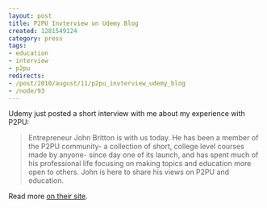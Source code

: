 ```yaml
--- 
layout: post
title: P2PU Invterview on Udemy Blog
created: 1281549124
category: press
tags:
- education
- interview
- p2pu
redirects:
- /post/2010/august/11/p2pu_invterview_udemy_blog
- /node/93
---
```

Udemy just posted a short interview with me about my experience with P2PU:

> Entrepreneur John Britton is with us today. He has been a member of the P2PU community- a collection of short, college level courses made by anyone- since day one of its launch, and has spent much of his professional life focusing on making topics and education more open to others. John is here to share his views on P2PU and education.

Read more [on their site](http://academyofu.udemy.com/p2pu-john-britton/).
